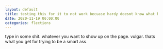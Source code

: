 ```yaml
---
layout: default
title: testing this for it to not work becuase hardy doesnt know what he is doing
date: 2020-11-19 00:00:00
categories: flections 
---
```

type in some shit. whatever you want to show up on the page. vulgar. thats 
what you get for trying to be a smart ass 